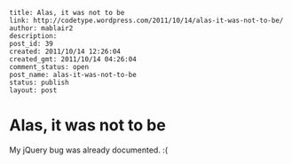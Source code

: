 ```
title: Alas, it was not to be
link: http://codetype.wordpress.com/2011/10/14/alas-it-was-not-to-be/
author: mablair2
description: 
post_id: 39
created: 2011/10/14 12:26:04
created_gmt: 2011/10/14 04:26:04
comment_status: open
post_name: alas-it-was-not-to-be
status: publish
layout: post
```

# Alas, it was not to be

My jQuery bug was already documented. :(
